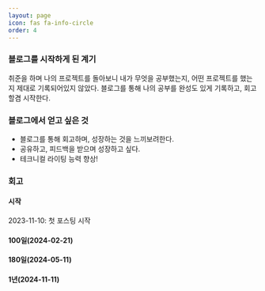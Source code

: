 ```yaml
---
layout: page
icon: fas fa-info-circle
order: 4
---
```


### 블로그를 시작하게 된 계기
취준을 하며 나의 프로젝트를 돌아보니 내가 무엇을 공부했는지, 어떤 프로젝트를 했는지 제대로 기록되어있지 않았다. 블로그를 통해 나의 공부를 완성도 있게 기록하고, 회고할겸 시작한다.

### 블로그에서 얻고 싶은 것
- 블로그를 통해 회고하며, 성장하는 것을 느끼보려한다.
- 공유하고, 피드백을 받으며 성장하고 싶다.
- 테크니컬 라이팅 능력 향상!

### 회고
#### 시작
2023-11-10: 첫 포스팅 시작
#### 100일(2024-02-21)
#### 180일(2024-05-11)
#### 1년(2024-11-11)
